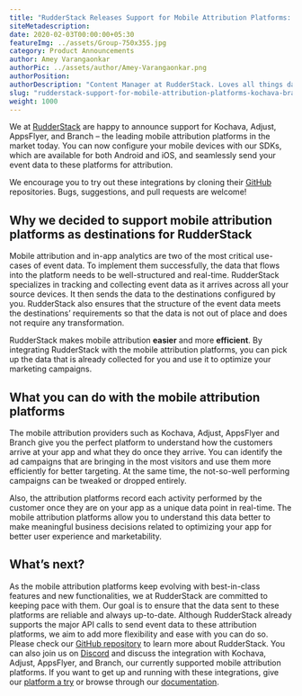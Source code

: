 ```yaml
---
title: "RudderStack Releases Support for Mobile Attribution Platforms: Kochava, Branch, Adjust, and AppsFlyer"
siteMetadescription:
date: 2020-02-03T00:00:00+05:30
featureImg: ../assets/Group-750x355.jpg
category: Product Announcements
author: Amey Varangaonkar
authorPic: ../assets/author/Amey-Varangaonkar.png
authorPosition: 
authorDescription: "Content Manager at RudderStack. Loves all things data. Manchester United, music, and sci-fi fan, among other things."
slug: "rudderstack-support-for-mobile-attribution-platforms-kochava-branch-adjust-appsflyer"
weight: 1000
---
```

We at [RudderStack](https://rudderstack.com/) are happy to announce support for Kochava, Adjust, AppsFlyer, and Branch – the leading mobile attribution platforms in the market today. You can now configure your mobile devices with our SDKs, which are available for both Android and iOS, and seamlessly send your event data to these platforms for attribution.  

We encourage you to try out these integrations by cloning their [GitHub](https://github.com/rudderlabs) repositories. Bugs, suggestions, and pull requests are welcome!  

**Why we decided to support mobile attribution platforms as destinations for RudderStack**
------------------------------------------------------------------------------------------

Mobile attribution and in-app analytics are two of the most critical use-cases of event data. To implement them successfully, the data that flows into the platform needs to be well-structured and real-time. RudderStack specializes in tracking and collecting event data as it arrives across all your source devices. It then sends the data to the destinations configured by you. RudderStack also ensures that the structure of the event data meets the destinations’ requirements so that the data is not out of place and does not require any transformation.  

RudderStack makes mobile attribution **easier** and more **efficient**. By integrating RudderStack with the mobile attribution platforms, you can pick up the data that is already collected for you and use it to optimize your marketing campaigns.  

**What you can do with the mobile attribution platforms**
---------------------------------------------------------

The mobile attribution providers such as Kochava, Adjust, AppsFlyer and Branch give you the perfect platform to understand how the customers arrive at your app and what they do once they arrive. You can identify the ad campaigns that are bringing in the most visitors and use them more efficiently for better targeting. At the same time, the not-so-well performing campaigns can be tweaked or dropped entirely.  

Also, the attribution platforms record each activity performed by the customer once they are on your app as a unique data point in real-time. The mobile attribution platforms allow you to understand this data better to make meaningful business decisions related to optimizing your app for better user experience and marketability.   

**What’s next?**
----------------

As the mobile attribution platforms keep evolving with best-in-class features and new functionalities, we at RudderStack are committed to keeping pace with them. Our goal is to ensure that the data sent to these platforms are reliable and always up-to-date. Although RudderStack already supports the major API calls to send event data to these attribution platforms, we aim to add more flexibility and ease with you can do so.  
Please check our [GitHub repository](https://github.com/rudderlabs/rudder-server) to learn more about RudderStack. You can also join us on [Discord](https://discordapp.com/invite/xNEdEGw) and discuss the integration with Kochava, Adjust, AppsFlyer, and Branch, our currently supported mobile attribution platforms. If you want to get up and running with these integrations, give our [platform a try](https://app.rudderlabs.com/signup) or browse through our [documentation](https://docs.rudderstack.com/destinations).